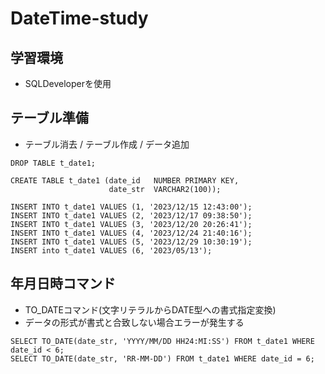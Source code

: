 # DateTime-study

## 学習環境
* SQLDeveloperを使用

## テーブル準備
* テーブル消去 / テーブル作成 / データ追加
```
DROP TABLE t_date1;

CREATE TABLE t_date1 (date_id   NUMBER PRIMARY KEY,
                      date_str  VARCHAR2(100));

INSERT INTO t_date1 VALUES (1, '2023/12/15 12:43:00');
INSERT INTO t_date1 VALUES (2, '2023/12/17 09:38:50');
INSERT INTO t_date1 VALUES (3, '2023/12/20 20:26:41');
INSERT INTO t_date1 VALUES (4, '2023/12/24 21:40:16');
INSERT INTO t_date1 VALUES (5, '2023/12/29 10:30:19');
INSERT into t_date1 VALUES (6, '2023/05/13');
```

## 年月日時コマンド
* TO_DATEコマンド(文字リテラルからDATE型への書式指定変換)
* データの形式が書式と合致しない場合エラーが発生する
```
SELECT TO_DATE(date_str, 'YYYY/MM/DD HH24:MI:SS') FROM t_date1 WHERE date_id < 6;
SELECT TO_DATE(date_str, 'RR-MM-DD') FROM t_date1 WHERE date_id = 6;
```

